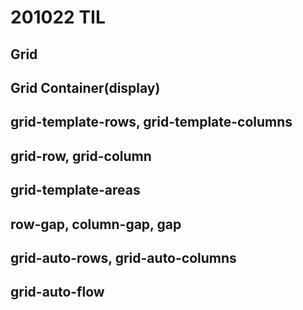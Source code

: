 # 201022 TIL

## Grid

## Grid Container(display)

## grid-template-rows, grid-template-columns

## grid-row, grid-column

## grid-template-areas

## row-gap, column-gap, gap

## grid-auto-rows, grid-auto-columns

## grid-auto-flow